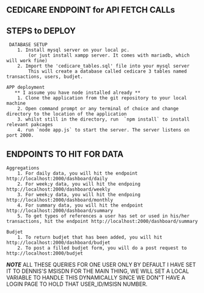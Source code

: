 CEDICARE ENDPOINT for API FETCH CALLs
---------------------------------------------------

STEPS to DEPLOY
-----------------------------------------
     DATABASE SETUP
        1. Install mysql server on your local pc.
            (or just install xampp server. It comes with mariadb, which will work fine)
        2. Import the 'cedicare_tables.sql' file into your mysql server
            This will create a database called cedicare 3 tables named transactions, users, budjet.

    APP deployment
       ** I assume you have node installed already **
        1. Clone the application from the git repository to your local machine
        2. Open command prompt or any terminal of choice and change directory to the location of the application
        3. whilst still in the directory, run  `npm install` to install relevant pakcages
        4. run `node app.js` to start the server. The server listens on port 2000.


ENDPOINTS TO HIT FOR DATA
------------------------------------
    Aggregations
        1. For daily data, you will hit the endpoint http://localhost:2000/dashboard/daily
        2. For week;y data, you will hit the endpoing http://localhost:2000/dashboard/weekly
        3. For week;y data, you will hit the endpoing http://localhost:2000/dashboard/monthly
        4. For summary data, you will hit the endpoint http://localhost:2000/dashboard/summary
        5. To get types of references a user has set or used in his/her transactions, hit the endpoint http://localhost:2000/dashboard/summary
    
    Budjet
        1. To return budjet that has been added, you will hit http://localhost:2000/dashboard/budjet
        2. To post a filled budjet form, you will do a post request to http://localhost:2000/budjet

***NOTE***
ALL THESE QUERIES FOR ONE USER ONLY
BY DEFAULT I HAVE SET IT TO DENNIS'S MSISDN
FOR THE MAIN THING, WE WILL SET A LOCAL VARIABLE TO HANDLE THIS DYNAMICALLY
SINCE WE DON"T HAVE A LOGIN PAGE TO HOLD THAT USER_ID/MSISN NUMBER.
